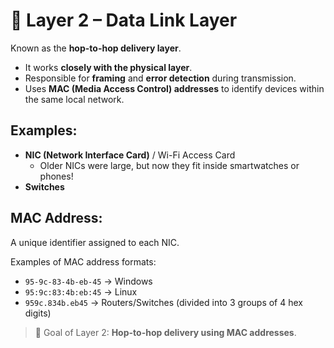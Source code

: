 # 🧩 Layer 2 – Data Link Layer

Known as the **hop-to-hop delivery layer**.

- It works **closely with the physical layer**.
- Responsible for **framing** and **error detection** during transmission.
- Uses **MAC (Media Access Control) addresses** to identify devices within the same local network.

## Examples:

- **NIC (Network Interface Card)** / Wi-Fi Access Card
  - Older NICs were large, but now they fit inside smartwatches or phones!
- **Switches**

## MAC Address:

A unique identifier assigned to each NIC.

Examples of MAC address formats:

- `95-9c-83-4b-eb-45` → Windows
- `95:9c:83:4b:eb:45` → Linux
- `959c.834b.eb45` → Routers/Switches (divided into 3 groups of 4 hex digits)

> 🎯 Goal of Layer 2: **Hop-to-hop delivery using MAC addresses**.